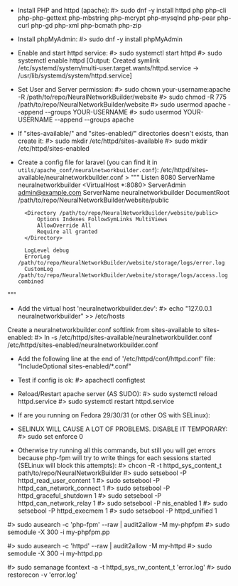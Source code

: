 
- Install PHP and httpd (apache):
#> sudo dnf -y install httpd php php-cli php-php-gettext php-mbstring php-mcrypt php-mysqlnd php-pear php-curl php-gd php-xml php-bcmath php-zip


- Install phpMyAdmin:
#> sudo dnf -y install phpMyAdmin


- Enable and start httpd service:
#> sudo systemctl start httpd
#> sudo systemctl enable httpd
	[Output: Created symlink /etc/systemd/system/multi-user.target.wants/httpd.service → /usr/lib/systemd/system/httpd.service]

- Set User and Server permission:
#> sudo chown your-username:apache -R /path/to/repo/NeuralNetworkBuilder/website
#> sudo chmod -R 775 /path/to/repo/NeuralNetworkBuilder/website
#> sudo usermod apache --append --groups YOUR-USERNAME
#> sudo usermod YOUR-USERNAME --append --groups apache

- If "sites-available/" and "sites-enabled/" directories doesn't exists, than create it:
#> sudo mkdir /etc/httpd/sites-available
#> sudo mkdir /etc/httpd/sites-enabled


- Create a config file for laravel (you can find it in `utils/apache_conf/neuralnetworkbuilder.conf`): /etc/httpd/sites-available/neuralnetworkbuilder.conf >
"""
	Listen 8080
	ServerName neuralnetworkbuilder
	<VirtualHost *:8080>
	    ServerAdmin admin@example.com
	    ServerName neuralnetworkbuilder
	    DocumentRoot /path/to/repo/NeuralNetworkBuilder/website/public
	    
	    <Directory /path/to/repo/NeuralNetworkBuilder/website/public>
		    Options Indexes FollowSymLinks MultiViews
		    AllowOverride All
		    Require all granted
	    </Directory>
	     
	    LogLevel debug
	    ErrorLog /path/to/repo/NeuralNetworkBuilder/website/storage/logs/error.log
	    CustomLog /path/to/repo/NeuralNetworkBuilder/website/storage/logs/access.log combined
	</VirtualHost>
"""

- Add the virtual host 'neuralnetworkbuilder.dev':
#> echo "127.0.0.1 neuralnetworkbuilder" >> /etc/hosts 

Create a neuralnetworkbuilder.conf softlink from sites-available to sites-enabled:
#> ln -s /etc/httpd/sites-available/neuralnetworkbuilder.conf /etc/httpd/sites-enabled/neuralnetworkbuilder.conf


- Add the following line at the end of '/etc/httpd/conf/httpd.conf' file:
  "IncludeOptional sites-enabled/*.conf"


- Test if config is ok:
#> apachectl configtest


- Reload/Restart apache server (AS SUDO):
#> sudo systemctl reload httpd.service
#> sudo systemctl restart httpd.service


- If are you running on Fedora 29/30/31 (or other OS with SELinux):
- SELINUX WILL CAUSE A LOT OF PROBLEMS. DISABLE IT TEMPORARY:
	#> sudo set enforce 0


- Otherwise try running all this commands, but still you will get errors because php-fpm will try to write things for each sessions started (SELinux will block this attempts):
#> chcon -R -t httpd_sys_content_t path/to/repo/NeuralNetworkBuilder
#> sudo setsebool -P httpd_read_user_content 1
#> sudo setsebool -P httpd_can_network_connect 1
#> sudo setsebool -P httpd_graceful_shutdown 1
#> sudo setsebool -P httpd_can_network_relay 1
#> sudo setsebool -P nis_enabled 1
#> sudo setsebool -P httpd_execmem 1
#> sudo setsebool -P httpd_unified 1

#> sudo ausearch -c 'php-fpm' --raw | audit2allow -M my-phpfpm
#> sudo semodule -X 300 -i my-phpfpm.pp

#> sudo ausearch -c 'httpd' --raw | audit2allow -M my-httpd
#> sudo semodule -X 300 -i my-httpd.pp

#> sudo semanage fcontext -a -t httpd_sys_rw_content_t 'error.log'
#> sudo restorecon -v 'error.log'


